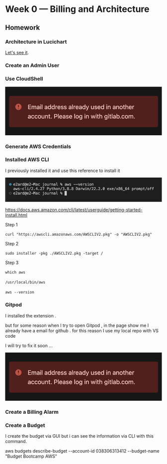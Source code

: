 # Week 0 — Billing and Architecture
## Homework



### Architecture in Lucichart

[Let's see it](https://lucid.app/lucidchart/ced94c16-77ec-47c1-abc5-675eac3eb8ef/edit?viewport_loc=-393%2C-204%2C3897%2C1944%2C0_0&invitationId=inv_335dd30a-6d0f-4b6b-b53b-3c6757f8b630). 


### Create an Admin User

### Use CloudShell

![cloud shell](assets/gitpod-error.png)

### Generate AWS Credentials


### Installed AWS CLI

I previously installed it and use this reference to install it

![aws](assets/aws-cli.png)


https://docs.aws.amazon.com/cli/latest/userguide/getting-started-install.html

Step 1 

```
curl "https://awscli.amazonaws.com/AWSCLIV2.pkg" -o "AWSCLIV2.pkg"
```

Step 2 

```
sudo installer -pkg ./AWSCLIV2.pkg -target /
```

Step 3

```
which aws

/usr/local/bin/aws 

aws --version
```


### Gitpod 

I installed the extension .

but for some reason when I try to open Gitpod , in the page show me I already have a email for github .
for this reason I use my local repo with VS code

I will try to fix it soon ... 

![Gitpod Error](assets/gitpod-error.png)



### Create a Billing Alarm



### Create a Budget

I create the budget via GUI but i can see the information via CLI with this command.

aws budgets describe-budget --account-id 038306313412 --budget-name "Budget Bootcamp AWS"

